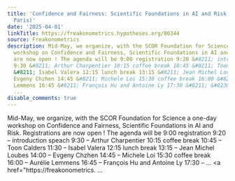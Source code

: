```yaml
---
title: 'Confidence and Fairness: Scientific Foundations in AI and Risk (mid-May in
  Paris)'
date: '2025-04-01'
linkTitle: https://freakonometrics.hypotheses.org/80344
source: Freakonometrics
description: Mid-May, we organize, with the SCOR Foundation for Science a one-day
  workshop on Confidence and Fairness, Scientific Foundations in AI and Risk. Registrations
  are now open ! The agenda will be 9:00 registration 9:20 &#8211; introduction speach
  9:30 &#8211; Arthur Charpentier 10:15 coffee break 10:45 &#8211; Toon Calders 11:30
  &#8211; Isabel Valera 12:15 lunch break 13:15 &#8211; Jean Michel Loubes 14:00 &#8211;
  Evgeny Chzhen 14:45 &#8211; Michele Loi 15:30 coffee break 16:00 &#8211; Aurélie
  Lemmens 16:45 &#8211; François Hu and Antoine Ly 17:30 &#8211; &#8230; <a href="https://freakonometrics.
  ...
disable_comments: true
---
```

Mid-May, we organize, with the SCOR Foundation for Science a one-day workshop on Confidence and Fairness, Scientific Foundations in AI and Risk. Registrations are now open ! The agenda will be 9:00 registration 9:20 &#8211; introduction speach 9:30 &#8211; Arthur Charpentier 10:15 coffee break 10:45 &#8211; Toon Calders 11:30 &#8211; Isabel Valera 12:15 lunch break 13:15 &#8211; Jean Michel Loubes 14:00 &#8211; Evgeny Chzhen 14:45 &#8211; Michele Loi 15:30 coffee break 16:00 &#8211; Aurélie Lemmens 16:45 &#8211; François Hu and Antoine Ly 17:30 &#8211; &#8230; <a href="https://freakonometrics. ...